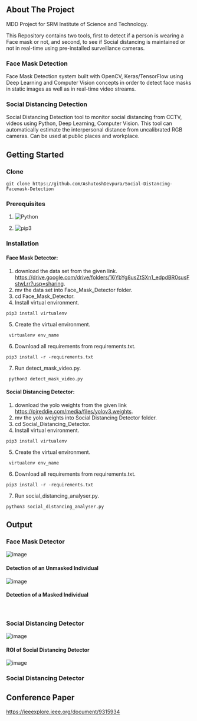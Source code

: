 ## About The Project
MDD Project for SRM Institute of Science and Technology.

This Repository contains two tools, first to detect if a person is wearing a Face mask or not, and second, to see if Social distancing is maintained or not in real-time using pre-installed surveillance cameras.


### Face Mask Detection
Face Mask Detection system built with OpenCV, Keras/TensorFlow using Deep Learning and Computer Vision concepts in order to detect face masks in static images as well as in real-time video streams.



### Social Distancing Detection
Social Distancing Detection tool to monitor social distancing from CCTV, videos using Python, Deep Learning, Computer Vision. This tool can automatically estimate the interpersonal distance from uncalibrated RGB cameras. Can be used at public places and workplace.




## Getting Started 

### Clone
```
git clone https://github.com/AshutoshDevpura/Social-Distancing-Facemask-Detection
```

### Prerequisites 
1. ![Python](https://img.shields.io/badge/python-v3.6+-blue.svg)

2. ![pip3](https://img.shields.io/badge/pip-v21.0+-blue.svg)


### Installation
#### Face Mask Detector:
1. download the data set from the given link.
https://drive.google.com/drive/folders/16YbYg8usZtSXn1_edpdBR0susFstwLrr?usp=sharing.
2. mv the data set into Face_Mask_Detector folder.
3. cd Face_Mask_Detector.
3. Install virtual environment. 
  ``` 
  pip3 install virtualenv
  ```
5. Create the virtual environment.
  ```
   virtualenv env_name
  ```
 6. Download all requirements from requirements.txt.
  ```
  pip3 install -r -requirements.txt
  ```
7. Run detect_mask_video.py.
  ```
   python3 detect_mask_video.py  
  ```


#### Social Distancing Detector:
1. download the yolo weights from the given link
https://pjreddie.com/media/files/yolov3.weights.
2. mv the yolo weights into Social Distancing Detector folder.
3. cd Social_Distancing_Detector.
3. Install virtual environment. 
  ``` 
  pip3 install virtualenv
  ```
5. Create the virtual environment.
  ```
   virtualenv env_name 
  ```
 6. Download all requirements from requirements.txt.
  ```
  pip3 install -r -requirements.txt
  ```
7. Run social_distancing_analyser.py.
  ```
  python3 social_distancing_analyser.py
  ```
  
  ## Output
  
  ### Face Mask Detector 
  
  ![image](https://user-images.githubusercontent.com/46817661/114898178-8364b980-9e2f-11eb-8e85-79ba5b8ea1ab.png)
  #### Detection of an Unmasked Individual
  
  ![image](https://user-images.githubusercontent.com/46817661/114898559-d50d4400-9e2f-11eb-8eae-06a895e1fe78.png)
  #### Detection of a Masked Individual 
  
 <br>
 
  ### Social Distancing Detector 
  
  ![image](https://user-images.githubusercontent.com/46817661/114898880-21f11a80-9e30-11eb-8f2b-fb954ab1a685.png)
  #### ROI of Social Distancing Detector
  
  ![image](https://user-images.githubusercontent.com/46817661/114899021-41884300-9e30-11eb-89a0-324a2e693472.png)
 
 ### Social Distancing Detector 
  
 ## Conference Paper
 https://ieeexplore.ieee.org/document/9315934
